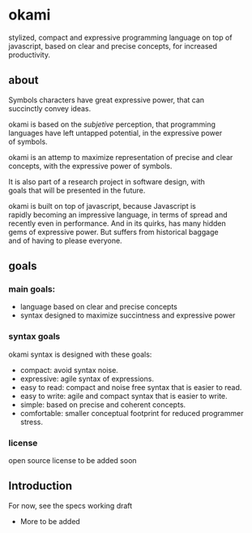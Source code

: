 
# okami

stylized, compact and expressive programming language on top of  
javascript, based on clear and precise concepts, for increased  
productivity.



## about

Symbols characters have great expressive power, that can  
succinctly convey ideas.

okami is based on the _subjetive_ perception, that programming  
languages have left untapped potential, in the expressive power  
of symbols.

okami is an attemp to maximize representation of precise and clear  
concepts, with the expressive power of symbols.

It is also part of a research project in software design, with  
goals that will be presented in the future.

okami is built on top of javascript, because Javascript is  
rapidly becoming an impressive language, in terms of spread and  
recently even in performance. And in its quirks, has many hidden  
gems of expressive power. But suffers from historical baggage  
and of having to please everyone.

## goals

### main goals:

* language based on clear and precise concepts
* syntax designed to maximize succintness and expressive power

### syntax goals

okami syntax is designed with these goals:

* compact: avoid syntax noise.
* expressive: agile syntax of expressions.
* easy to read: compact and noise free syntax that is easier to read.
* easy to write: agile and compact syntax that is easier to write.
* simple: based on precise and coherent concepts.
* comfortable: smaller conceptual footprint for reduced programmer stress.

### license

open source license to be added soon

## Introduction

For now, see the specs working draft

* More to be added





